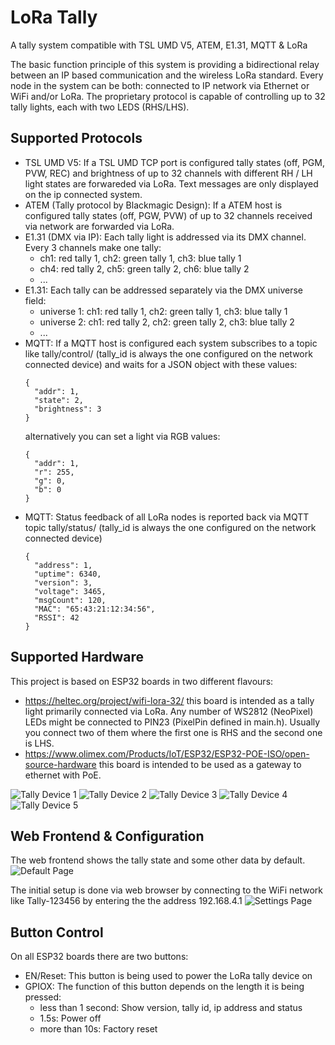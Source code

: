 # LoRa Tally
A tally system compatible with TSL UMD V5, ATEM, E1.31, MQTT &amp; LoRa

The basic function principle of this system is providing a bidirectional relay between an IP based communication and the wireless LoRa standard. Every node in the system can be both: connected to IP network via Ethernet or WiFi and/or LoRa. The proprietary protocol is capable of controlling up to 32 tally lights, each with two LEDS (RHS/LHS).

## Supported Protocols

- TSL UMD V5: If a TSL UMD TCP port is configured tally states (off, PGM, PVW, REC) and brightness of up to 32 channels with different RH / LH light states are forwareded via LoRa. Text messages are only displayed on the ip connected system.
- ATEM (Tally protocol by Blackmagic Design): If a ATEM host is configured tally states (off, PGW, PVW) of up to 32 channels received via network are forwarded via LoRa.
- E1.31 (DMX via IP): Each tally light is addressed via its DMX channel. Every 3 channels make one tally: 
  - ch1: red tally 1, ch2: green tally 1, ch3: blue tally 1 
  - ch4: red tally 2, ch5: green tally 2, ch6: blue tally 2
  - ...
- E1.31: Each tally can be addressed separately via the DMX universe field:
  - universe 1: ch1: red tally 1, ch2: green tally 1, ch3: blue tally 1
  - universe 2: ch1: red tally 2, ch2: green tally 2, ch3: blue tally 2
  - ...
- MQTT: If a MQTT host is configured each system subscribes to a topic like tally/control/<tally id> (tally_id is always the one configured on the network connected device) and waits for a JSON object with these values:
  ```
  {
    "addr": 1,
    "state": 2,
    "brightness": 3
  } 
  ```
  alternatively you can set a light via RGB values:
  ```
  {
    "addr": 1,
    "r": 255,
    "g": 0,
    "b": 0
  } 
  ```
- MQTT: Status feedback of all LoRa nodes is reported back via MQTT topic tally/status/<tally id> (tally_id is always the one configured on the network connected device)
  ```
  {
    "address": 1,
    "uptime": 6340,
    "version": 3,
    "voltage": 3465,
    "msgCount": 120,
    "MAC": "65:43:21:12:34:56",
    "RSSI": 42
  } 
  ```
  
## Supported Hardware

This project is based on ESP32 boards in two different flavours:

- https://heltec.org/project/wifi-lora-32/ this board is intended as a tally light primarily connected via LoRa. Any number of WS2812 (NeoPixel) LEDs might be connected to PIN23 (PixelPin defined in main.h). Usually you connect two of them where the first one is RHS and the second one is LHS.
- https://www.olimex.com/Products/IoT/ESP32/ESP32-POE-ISO/open-source-hardware this board is intended to be used as a gateway to ethernet with PoE.
 
![Tally Device 1](https://github.com/baycom/loratally/raw/main/doc/tally-device1.jpg)
![Tally Device 2](https://github.com/baycom/loratally/raw/main/doc/tally-device2.jpg)
![Tally Device 3](https://github.com/baycom/loratally/raw/main/doc/tally-device3.jpg)
![Tally Device 4](https://github.com/baycom/loratally/raw/main/doc/tally-device4.jpg)
![Tally Device 5](https://github.com/baycom/loratally/raw/main/doc/tally-device5.jpg)

## Web Frontend & Configuration

The web frontend shows the tally state and some other data by default.
![Default Page](https://github.com/baycom/loratally/raw/main/doc/web-tally.png)

The initial setup is done via web browser by connecting to the WiFi network like Tally-123456 by entering the the address 192.168.4.1
![Settings Page](https://github.com/baycom/loratally/raw/7c992fd1e20de098aaf00f8e401f0913732140b3/doc/web-setup.png)


## Button Control

On all ESP32 boards there are two buttons:
- EN/Reset: This button is being used to power the LoRa tally device on
- GPIOX: The function of this button depends on the length it is being pressed:
  - less than 1 second: Show version, tally id, ip address and status 
  - 1.5s: Power off
  - more than 10s: Factory reset
  

